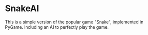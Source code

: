 # SnakeAI
This is a simple version of the popular game "Snake", implemented in PyGame. Including an AI to perfectly play the game.
